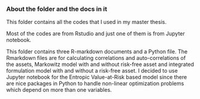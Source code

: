 ### About the folder and the docs in it
This folder contains all the codes that I used in my master thesis.

Most of the codes are from Rstudio and just one of them is from Jupyter notebook.

This folder contains three R-markdown documents and a Python file. The Rmarkdown files are for calculating correlations and auto-correlations of the assets, Markowitz model with and without risk-free asset and integrated formulation model with and without a risk-free asset. I decided to use Jupyter notebook for the Entropic Value-at-Risk based model since there are nice packages in Python to handle non-linear optimization problems which depend on more than one variables.



